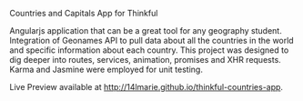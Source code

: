 Countries and Capitals App for Thinkful

Angularjs application that can be a great tool for any geography student. Integration of Geonames API to pull data about all the countries in the world and specific information about each country. This project was designed to dig deeper into routes, services, animation, promises and XHR requests. Karma and Jasmine were employed for unit testing.

Live Preview available at http://14lmarie.github.io/thinkful-countries-app.
